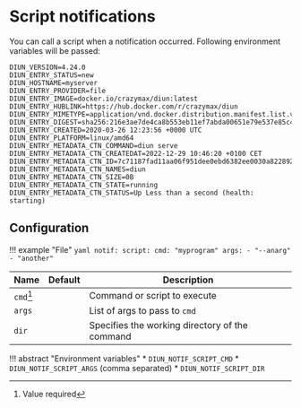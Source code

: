 # Script notifications

You can call a script when a notification occurred. Following environment variables will be passed:

```
DIUN_VERSION=4.24.0
DIUN_ENTRY_STATUS=new
DIUN_HOSTNAME=myserver
DIUN_ENTRY_PROVIDER=file
DIUN_ENTRY_IMAGE=docker.io/crazymax/diun:latest
DIUN_ENTRY_HUBLINK=https://hub.docker.com/r/crazymax/diun
DIUN_ENTRY_MIMETYPE=application/vnd.docker.distribution.manifest.list.v2+json
DIUN_ENTRY_DIGEST=sha256:216e3ae7de4ca8b553eb11ef7abda00651e79e537e85c46108284e5e91673e01
DIUN_ENTRY_CREATED=2020-03-26 12:23:56 +0000 UTC
DIUN_ENTRY_PLATFORM=linux/amd64
DIUN_ENTRY_METADATA_CTN_COMMAND=diun serve
DIUN_ENTRY_METADATA_CTN_CREATEDAT=2022-12-29 10:46:20 +0100 CET
DIUN_ENTRY_METADATA_CTN_ID=7c71187fad11aa06f951dee0ebd6382ee0030a8228929fc7ea2fccc18f940788
DIUN_ENTRY_METADATA_CTN_NAMES=diun
DIUN_ENTRY_METADATA_CTN_SIZE=0B
DIUN_ENTRY_METADATA_CTN_STATE=running
DIUN_ENTRY_METADATA_CTN_STATUS=Up Less than a second (health: starting)
```

## Configuration

!!! example "File"
    ```yaml
    notif:
      script:
        cmd: "myprogram"
        args:
          - "--anarg"
          - "another"
    ```

| Name      | Default | Description                                    |
|-----------|---------|------------------------------------------------|
| `cmd`[^1] |         | Command or script to execute                   |
| `args`    |         | List of args to pass to `cmd`                  |
| `dir`     |         | Specifies the working directory of the command |

!!! abstract "Environment variables"
    * `DIUN_NOTIF_SCRIPT_CMD`
    * `DIUN_NOTIF_SCRIPT_ARGS` (comma separated)
    * `DIUN_NOTIF_SCRIPT_DIR`

[^1]: Value required
